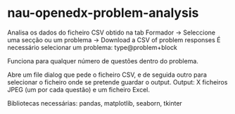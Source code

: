 # nau-openedx-problem-analysis
Analisa os dados do ficheiro CSV obtido na tab Formador -> Seleccione uma secção ou um problema -> Download a CSV of problem responses
É necessário selecionar um problema: type@problem+block

Funciona para qualquer número de questões dentro do problema. 

Abre um file dialog que pede o ficheiro CSV, e de seguida outro para selecionar o ficheiro onde se pretende guardar o output.
Output: X ficheiros JPEG (um por cada questão) e um ficheiro Excel.

Bibliotecas necessárias: pandas, matplotlib, seaborn, tkinter
